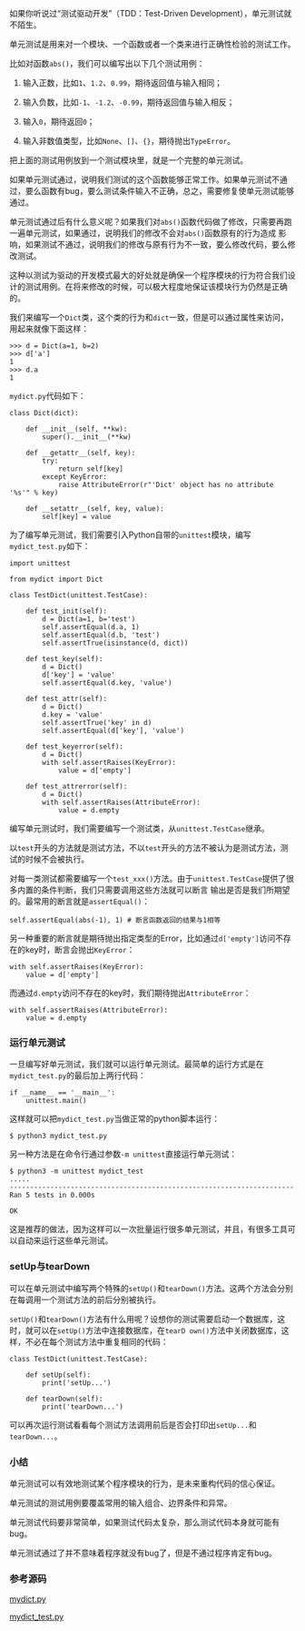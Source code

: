 如果你听说过“测试驱动开发”（TDD：Test-Driven Development），单元测试就不陌生。

单元测试是用来对一个模块、一个函数或者一个类来进行正确性检验的测试工作。

比如对函数`abs()`，我们可以编写出以下几个测试用例：

  1. 输入正数，比如`1`、`1.2`、`0.99`，期待返回值与输入相同；

  2. 输入负数，比如`-1`、`-1.2`、`-0.99`，期待返回值与输入相反；

  3. 输入`0`，期待返回`0`；

  4. 输入非数值类型，比如`None`、`[]`、`{}`，期待抛出`TypeError`。

把上面的测试用例放到一个测试模块里，就是一个完整的单元测试。

如果单元测试通过，说明我们测试的这个函数能够正常工作。如果单元测试不通过，要么函数有bug，要么测试条件输入不正确，总之，需要修复使单元测试能够通过。

单元测试通过后有什么意义呢？如果我们对`abs()`函数代码做了修改，只需要再跑一遍单元测试，如果通过，说明我们的修改不会对`abs()`函数原有的行为造成
影响，如果测试不通过，说明我们的修改与原有行为不一致，要么修改代码，要么修改测试。

这种以测试为驱动的开发模式最大的好处就是确保一个程序模块的行为符合我们设计的测试用例。在将来修改的时候，可以极大程度地保证该模块行为仍然是正确的。

我们来编写一个`Dict`类，这个类的行为和`dict`一致，但是可以通过属性来访问，用起来就像下面这样：

    
    
    >>> d = Dict(a=1, b=2)
    >>> d['a']
    1
    >>> d.a
    1
    

`mydict.py`代码如下：

    
    
    class Dict(dict):
    
        def __init__(self, **kw):
            super().__init__(**kw)
    
        def __getattr__(self, key):
            try:
                return self[key]
            except KeyError:
                raise AttributeError(r"'Dict' object has no attribute '%s'" % key)
    
        def __setattr__(self, key, value):
            self[key] = value
    

为了编写单元测试，我们需要引入Python自带的`unittest`模块，编写`mydict_test.py`如下：

    
    
    import unittest
    
    from mydict import Dict
    
    class TestDict(unittest.TestCase):
    
        def test_init(self):
            d = Dict(a=1, b='test')
            self.assertEqual(d.a, 1)
            self.assertEqual(d.b, 'test')
            self.assertTrue(isinstance(d, dict))
    
        def test_key(self):
            d = Dict()
            d['key'] = 'value'
            self.assertEqual(d.key, 'value')
    
        def test_attr(self):
            d = Dict()
            d.key = 'value'
            self.assertTrue('key' in d)
            self.assertEqual(d['key'], 'value')
    
        def test_keyerror(self):
            d = Dict()
            with self.assertRaises(KeyError):
                value = d['empty']
    
        def test_attrerror(self):
            d = Dict()
            with self.assertRaises(AttributeError):
                value = d.empty
    

编写单元测试时，我们需要编写一个测试类，从`unittest.TestCase`继承。

以`test`开头的方法就是测试方法，不以`test`开头的方法不被认为是测试方法，测试的时候不会被执行。

对每一类测试都需要编写一个`test_xxx()`方法。由于`unittest.TestCase`提供了很多内置的条件判断，我们只需要调用这些方法就可以断言
输出是否是我们所期望的。最常用的断言就是`assertEqual()`：

    
    
    self.assertEqual(abs(-1), 1) # 断言函数返回的结果与1相等
    

另一种重要的断言就是期待抛出指定类型的Error，比如通过`d['empty']`访问不存在的key时，断言会抛出`KeyError`：

    
    
    with self.assertRaises(KeyError):
        value = d['empty']
    

而通过`d.empty`访问不存在的key时，我们期待抛出`AttributeError`：

    
    
    with self.assertRaises(AttributeError):
        value = d.empty
    

### 运行单元测试

一旦编写好单元测试，我们就可以运行单元测试。最简单的运行方式是在`mydict_test.py`的最后加上两行代码：

    
    
    if __name__ == '__main__':
        unittest.main()
    

这样就可以把`mydict_test.py`当做正常的python脚本运行：

    
    
    $ python3 mydict_test.py
    

另一种方法是在命令行通过参数`-m unittest`直接运行单元测试：

    
    
    $ python3 -m unittest mydict_test
    .....
    ----------------------------------------------------------------------
    Ran 5 tests in 0.000s
    
    OK
    

这是推荐的做法，因为这样可以一次批量运行很多单元测试，并且，有很多工具可以自动来运行这些单元测试。

### setUp与tearDown

可以在单元测试中编写两个特殊的`setUp()`和`tearDown()`方法。这两个方法会分别在每调用一个测试方法的前后分别被执行。

`setUp()`和`tearDown()`方法有什么用呢？设想你的测试需要启动一个数据库，这时，就可以在`setUp()`方法中连接数据库，在`tearD
own()`方法中关闭数据库，这样，不必在每个测试方法中重复相同的代码：

    
    
    class TestDict(unittest.TestCase):
    
        def setUp(self):
            print('setUp...')
    
        def tearDown(self):
            print('tearDown...')
    

可以再次运行测试看看每个测试方法调用前后是否会打印出`setUp...`和`tearDown...`。

### 小结

单元测试可以有效地测试某个程序模块的行为，是未来重构代码的信心保证。

单元测试的测试用例要覆盖常用的输入组合、边界条件和异常。

单元测试代码要非常简单，如果测试代码太复杂，那么测试代码本身就可能有bug。

单元测试通过了并不意味着程序就没有bug了，但是不通过程序肯定有bug。

### 参考源码

[mydict.py](https://github.com/michaelliao/learn-python3/blob/master/samples/debug/mydict.py)

[mydict_test.py](https://github.com/michaelliao/learn-python3/blob/master/samples/debug/mydict_test.py)

